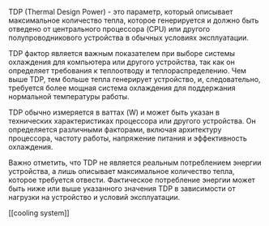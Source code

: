 TDP (Thermal Design Power) - это параметр, который описывает максимальное количество тепла, которое генерируется и должно быть отведено от центрального процессора (CPU) или другого полупроводникового устройства в обычных условиях эксплуатации.

TDP фактор является важным показателем при выборе системы охлаждения для компьютера или другого устройства, так как он определяет требования к теплоотводу и теплораспределению. Чем выше TDP, тем больше тепла генерирует устройство, и, следовательно, требуется более мощная система охлаждения для поддержания нормальной температуры работы.

TDP обычно измеряется в ваттах (W) и может быть указан в технических характеристиках процессора или другого устройства. Он определяется различными факторами, включая архитектуру процессора, частоту работы, напряжение питания и эффективность охлаждения.

Важно отметить, что TDP не является реальным потреблением энергии устройства, а лишь описывает максимальное количество тепла, которое требуется отвести. Фактическое потребление энергии может быть ниже или выше указанного значения TDP в зависимости от нагрузки на устройство и условий эксплуатации.


[[cooling system]]